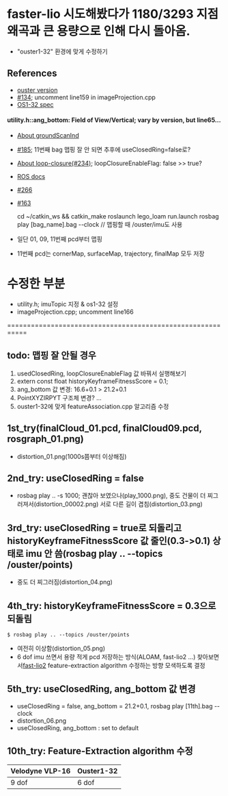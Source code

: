 # faster-lio 시도해봤다가 1180/3293 지점 왜곡과 큰 용량으로 인해 다시 돌아옴.
- "ouster1-32" 환경에 맞게 수정하기

## References
- [ouster version](https://airlab-jbnu.notion.site/Faster-LIO-fbea2fdcf87f4994b64a49db2afb7538)
- [#134](https://github.com/RobustFieldAutonomyLab/LeGO-LOAM/issues/13); uncomment line159 in imageProjection.cpp
- [OS1-32 spec](https://data.ouster.io/downloads/datasheets/datasheet-rev7-v3p1-os1.pdf)
#### utility.h::ang_bottom: Field of View/Vertical; vary by version, but line65...
- [About groundScanInd](https://github.com/RobustFieldAutonomyLab/LeGO-LOAM/issues/169)
- [#185](https://github.com/RobustFieldAutonomyLab/LeGO-LOAM/issues/185); 11번째 bag 맵핑 잘 안 되면 추후에 useClosedRing=false로?
- [About loop-closure(#234)](https://github.com/RobustFieldAutonomyLab/LeGO-LOAM/issues/234); loopClosureEnableFlag: false >> true?
- [ROS docs](https://docs.ros.org/en/melodic/api/ouster_driver/html/point__os1_8h_source.html#l00018)
- [#266](https://github.com/RobustFieldAutonomyLab/LeGO-LOAM/issues/266)
- [#163](https://github.com/RobustFieldAutonomyLab/LeGO-LOAM/issues/163)

    cd ~/catkin_ws && catkin_make
    roslaunch lego_loam run.launch
    rosbag play [bag_name].bag --clock    // 맵핑할 때 /ouster/imu도 사용
- 일단 01, 09, 11번째 pcd부터 맵핑
* 11번째 pcd는 cornerMap, surfaceMap, trajectory, finalMap 모두 저장

# 수정한 부분
- utility.h; imuTopic 지정 & os1-32 설정
- imageProjection.cpp; uncomment line166

===========================================================


## todo: 맵핑 잘 안될 경우
1. usedClosedRing, loopClosureEnableFlag 값 바꿔서 실행해보기
2. extern const float historyKeyframeFitnessScore = 0.1;
3. ang_bottom 값 변경: 16.6+0.1 > 21.2+0.1
4. PointXYZIRPYT 구조체 변경?
...
10. ouster1-32에 맞게 featureAssociation.cpp 알고리즘 수정

## 1st_try(finalCloud_01.pcd, finalCloud09.pcd, rosgraph_01.png)
- distortion_01.png(1000s쯤부터 이상해짐) 

## 2nd_try: useClosedRing = false
- rosbag play .. -s 1000; 괜찮아 보였으나(play_1000.png), 중도 건물이 더 찌그러져서(distortion_00002.png) 서로 다른 길이 겹침(distortion_03.png)

## 3rd_try: useClosedRing = true로 되돌리고 historyKeyframeFitnessScore 값 줄인(0.3->0.1) 상태로 imu 안 씀(rosbag play .. --topics /ouster/points)
- 중도 더 찌그러짐(distortion_04.png)

## 4th_try: historyKeyframeFitnessScore = 0.3으로 되돌림
    $ rosbag play .. --topics /ouster/points
- 여전히 이상함(distortion_05.png)
- 6 dof imu 쓰면서 용량 적게 pcd 저장하는 방식(ALOAM, fast-lio2 ...) 찾아보면서[fast-lio2](https://github.com/engcang/SLAM-application) feature-extraction algorithm 수정하는 방향 모색하도록 결정

## 5th_try: useClosedRing, ang_bottom 값 변경
- useClosedRing = false, ang_bottom = 21.2+0.1, rosbag play [11th].bag --clock
- distortion_06.png
- useClosedRing, ang_bottom : set to default

## 10th_try: Feature-Extraction algorithm 수정
| Velodyne VLP-16 | Ouster1-32 |
| ------ | ------ |
| 9 dof | 6 dof |


